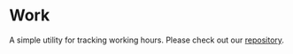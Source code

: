 # Work

A simple utility for tracking working hours.
Please check out our [repository](https://github.com/milesstoetzner/stoetzms-work).
